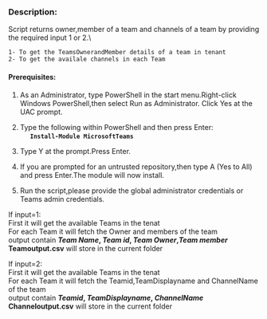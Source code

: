 ### Description:
Script returns owner,member of a team and channels of a team by providing the required input 1 or 2.\

	1- To get the TeamsOwnerandMember details of a team in tenant
	2- To get the availale channels in each Team

#### Prerequisites:

1. As an Administrator, type PowerShell in the start menu.Right-click Windows PowerShell,then select Run as Administrator.
Click Yes at the UAC prompt.

2. Type the following within PowerShell and then press Enter:\
&nbsp;&nbsp;&nbsp;&nbsp;&nbsp;**`Install-Module MicrosoftTeams`**
    
3. Type Y at the prompt.Press Enter.

4. If you are prompted for an untrusted repository,then type A (Yes to All) and press Enter.The module will now install. 
5. Run the script,please provide the global administrator credentials or Teams admin credentials.

If input=1:\
First it will get the available Teams in the tenat\
For each Team it will fetch the Owner and members of the team\
output contain **_Team Name_, _Team id_, _Team Owner_,_Team member_**\
**Teamoutput.csv** will store in the current folder

If input=2:\
First it will get the available Teams in the tenat\
For each Team it will fetch the Teamid,TeamDisplayname and ChannelName of the team\
output contain **_Teamid_, _TeamDisplayname_, _ChannelName_**\
**Channeloutput.csv** will store in the current folder

